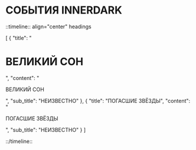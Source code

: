 # СОБЫТИЯ INNERDARK
::timeline:: align="center" headings

[
    {
        "title": "<h1>ВЕЛИКИЙ СОН</h1>",
        "content": "<p>ВЕЛИКИЙ СОН</p>",
        "sub_title": "НЕИЗВЕСТНО"
    },
    {
        "title": "ПОГАСШИЕ ЗВЁЗДЫ",
        "content": "<p>ПОГАСШИЕ ЗВЁЗДЫ</p>",
        "sub_title": "НЕИЗВЕСТНО"
    }
]

::/timeline::